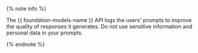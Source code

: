 {% note info %}

The {{ foundation-models-name }} API logs the users' prompts to improve the quality of responses it generates. Do not use sensitive information and personal data in your prompts.

{% endnote %}